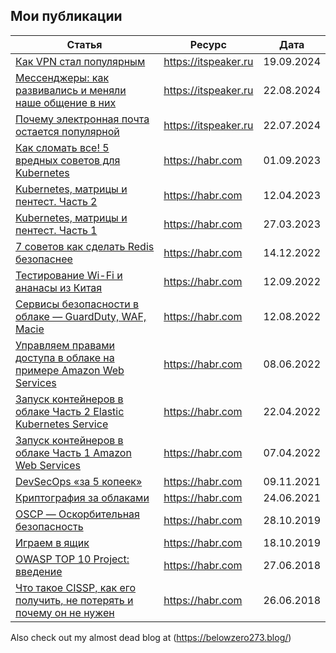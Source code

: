 ## Мои публикации


| Статья                                                                                                                                              | Ресурс               | Дата       |
| ----------------------------------------------------------------------------------------------------------------------------------------------------|----------------------| ---------- |
| [Как VPN стал популярным](https://itspeaker.ru/news/vpn/)                                                                                           | https://itspeaker.ru | 19.09.2024 |
| [Мессенджеры: как развивались и меняли наше общение в них](https://itspeaker.ru/news/kak-izmenilis-messendzhery-i-nashe-obshchenie-v-nikh/)         | https://itspeaker.ru | 22.08.2024 |
| [Почему электронная почта остается популярной](https://itspeaker.ru/news/edit-elektronnaya-pochta-rassadnik-spama-i-fishinga/)                      | https://itspeaker.ru | 22.07.2024 |
| [Как сломать все! 5 вредных советов для Kubernetes](https://habr.com/ru/companies/gaz-is/articles/755392/)                                          | https://habr.com     | 01.09.2023 |
| [Kubernetes, матрицы и пентест. Часть 2](https://habr.com/ru/companies/gaz-is/articles/727336/)                                                     | https://habr.com     | 12.04.2023 |
| [Kubernetes, матрицы и пентест. Часть 1](https://habr.com/ru/companies/gaz-is/articles/724928/)                                                     | https://habr.com     | 27.03.2023 |
| [7 советов как сделать Redis безопаснее](https://habr.com/ru/companies/gaz-is/articles/705136/)                                                     | https://habr.com     | 14.12.2022 |
| [Тестирование Wi-Fi и ананасы из Китая](https://habr.com/ru/companies/gaz-is/articles/687696/)                                                      | https://habr.com     | 12.09.2022 |
| [Сервисы безопасности в облаке — GuardDuty, WAF, Macie](https://habr.com/ru/companies/gaz-is/articles/681352/)                                      | https://habr.com     | 12.08.2022 |
| [Управляем правами доступа в облаке на примере Amazon Web Services](https://habr.com/ru/companies/gaz-is/articles/670240/)                          | https://habr.com     | 08.06.2022 |
| [Запуск контейнеров в облаке Часть 2 Elastic Kubernetes Service](https://habr.com/ru/companies/gaz-is/articles/662381/)                             | https://habr.com     | 22.04.2022 | 
| [Запуск контейнеров в облаке Часть 1 Amazon Web Services](https://habr.com/ru/companies/gaz-is/articles/659623/)                                    | https://habr.com     | 07.04.2022 |  
| [DevSecOps «за 5 копеек»](https://habr.com/ru/companies/gaz-is/articles/588036/)                                                                    | https://habr.com     | 09.11.2021 |
| [Криптография за облаками](https://habr.com/ru/companies/gaz-is/articles/564310/)                                                                   | https://habr.com     | 24.06.2021 | 
| [OSCP — Оскорбительная безопасность](https://habr.com/ru/companies/gaz-is/articles/473418/)                                                         | https://habr.com     | 28.10.2019 | 
| [Играем в ящик](https://habr.com/ru/companies/gaz-is/articles/471948/)                                                                              | https://habr.com     | 18.10.2019 |
| [OWASP TOP 10 Project: введение](https://habr.com/ru/companies/gaz-is/articles/415283/)                                                             | https://habr.com     | 27.06.2018 |
| [Что такое CISSP, как его получить, не потерять и почему он не нужен](https://habr.com/ru/companies/gaz-is/articles/415085/)                        | https://habr.com     | 26.06.2018 |

Also check out my almost dead blog at (https://belowzero273.blog/)
